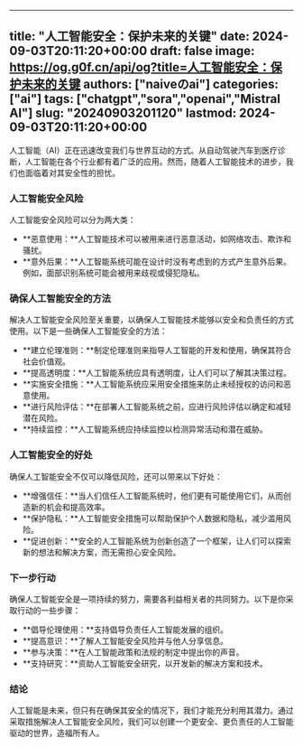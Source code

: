 
---
title: "人工智能安全：保护未来的关键"
date: 2024-09-03T20:11:20+00:00
draft: false
image: https://og.g0f.cn/api/og?title=人工智能安全：保护未来的关键
authors: ["naiveのai"]
categories: ["ai"]
tags: ["chatgpt","sora","openai","Mistral AI"]
slug: "20240903201120"
lastmod: 2024-09-03T20:11:20+00:00
---
人工智能（AI）正在迅速改变我们与世界互动的方式。从自动驾驶汽车到医疗诊断，人工智能在各个行业都有着广泛的应用。然而，随着人工智能技术的进步，我们也面临着对其安全性的担忧。

### 人工智能安全风险

人工智能安全风险可以分为两大类：

- **恶意使用：**人工智能技术可以被用来进行恶意活动，如网络攻击、欺诈和骚扰。
- **意外后果：**人工智能系统可能在设计时没有考虑到的方式产生意外后果。例如，面部识别系统可能会被用来歧视或侵犯隐私。

### 确保人工智能安全的方法

解决人工智能安全风险至关重要，以确保人工智能技术能够以安全和负责任的方式使用。以下是一些确保人工智能安全的方法：

- **建立伦理准则：**制定伦理准则来指导人工智能的开发和使用，确保其符合社会价值观。
- **提高透明度：**人工智能系统应具有透明度，让人们可以了解其决策过程。
- **实施安全措施：**人工智能系统应采用安全措施来防止未经授权的访问和恶意使用。
- **进行风险评估：**在部署人工智能系统之前，应进行风险评估以确定和减轻潜在风险。
- **持续监控：**人工智能系统应持续监控以检测异常活动和潜在威胁。

### 人工智能安全的好处

确保人工智能安全不仅可以降低风险，还可以带来以下好处：

- **增强信任：**当人们信任人工智能系统时，他们更有可能使用它们，从而创造新的机会和提高效率。
- **保护隐私：**人工智能安全措施可以帮助保护个人数据和隐私，减少滥用风险。
- **促进创新：**安全的人工智能系统为创新创造了一个框架，让人们可以探索新的想法和解决方案，而无需担心安全风险。

### 下一步行动

确保人工智能安全是一项持续的努力，需要各利益相关者的共同努力。以下是你采取行动的一些步骤：

- **倡导伦理使用：**支持倡导负责任人工智能发展的组织。
- **提高意识：**了解人工智能安全风险并与他人分享信息。
- **参与决策：**在人工智能政策和法规的制定中提出你的声音。
- **支持研究：**资助人工智能安全研究，以开发新的解决方案和技术。

### 结论

人工智能是未来，但只有在确保其安全的情况下，我们才能充分利用其潜力。通过采取措施解决人工智能安全风险，我们可以创建一个更安全、更负责任的人工智能驱动的世界，造福所有人。